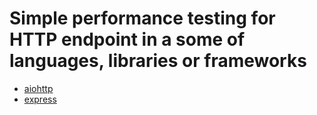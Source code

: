 # Simple performance testing for HTTP endpoint in a some of languages, libraries or frameworks

- [aiohttp](aiohttp/README.md)
- [express](express/README.md)
